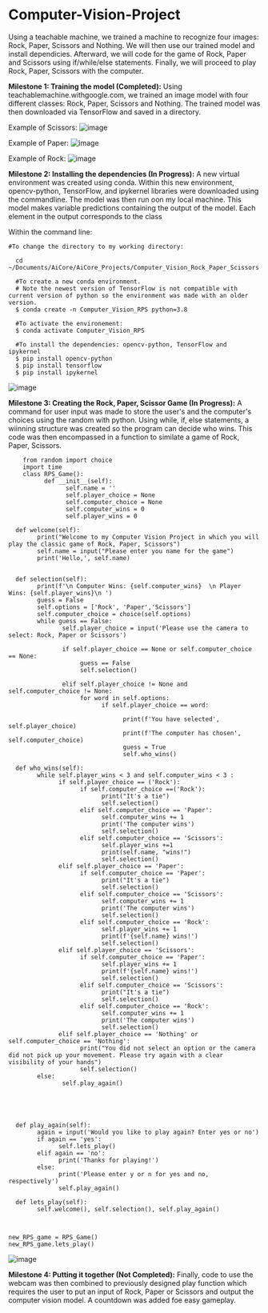 # Computer-Vision-Project
Using a teachable machine, we trained a machine to recognize four images: Rock, Paper, Scissors and Nothing. 
We will then use our trained model and install dependicies. Afterward, we will code for the game of Rock, Paper and Scissors using if/while/else statements. Finally, we will proceed to play Rock, Paper, Scissors with the computer.


**Milestone 1: Training the model (Completed):**
Using teachablemachine.withgoogle.com, we trained an image model with four different classes: Rock, Paper, Scissors and Nothing. The trained model was then downloaded via TensorFlow and saved in a directory.
  
Example of Scissors: ![image](https://user-images.githubusercontent.com/102431019/163892362-aac51e8e-6d17-4942-9756-fc1d1f4a8211.png)
 
 
 Example of Paper: ![image](https://user-images.githubusercontent.com/102431019/163892481-60a1d385-ffc3-43ed-858f-c6f1b342b956.png)
 
 
 Example of Rock: ![image](https://user-images.githubusercontent.com/102431019/163892568-2eacf2ef-76d2-4a2b-a8dd-66d79f1b9bc0.png)
 
 
**Milestone 2: Installing the dependencies (In Progress):**
A new virtual environment was created using conda. Within this new environment, opencv-python, TensorFlow, and ipykernel libraries were downloaded using the commandline. The model was then run oon my local machine. This model makes variable predictions containing the output of the model. Each element in the output corresponds to the class

Within the command line:

    #To change the directory to my working directory:
    
      cd ~/Documents/AiCore/AiCore_Projects/Computer_Vision_Rock_Paper_Scissors
      
      #To create a new conda environment. 
      # Note the newest version of TensorFlow is not compatible with current version of python so the environment was made with an older version.
      $ conda create -n Computer_Vision_RPS python=3.8
      
      #To activate the environement:
      $ conda activate Computer_Vision_RPS
      
      #To install the dependencies: opencv-python, TensorFlow and ipykernel
      $ pip install opencv-python
      $ pip install tensorflow
      $ pip install ipykernel
      
![image](https://user-images.githubusercontent.com/102431019/164050034-5dd85f6e-cda8-4254-a8e3-ec344959d780.png)

  
**Milestone 3: Creating the Rock, Paper, Scissor Game (In Progress):**
A command for user input was made to store the user's and the computer's choices using the random with python. Using while, if, else statements, a wiinning structure was created so the program can decide who wins. This code was then encompassed in a function to similate a game of Rock, Paper, Scissors.

        from random import choice
        import time
        class RPS_Game():     
              def __init__(self):
                    self.name = ''
                    self.player_choice = None
                    self.computer_choice = None
                    self.computer_wins = 0
                    self.player_wins = 0
            
      def welcome(self):
            print("Welcome to my Computer Vision Project in which you will play the classic game of Rock, Paper, Scissors")
            self.name = input("Please enter you name for the game")
            print('Hello,', self.name)
  
                             
      def selection(self):
            print(f'\n Computer Wins: {self.computer_wins}  \n Player Wins: {self.player_wins}\n ')
            guess = False
            self.options = ['Rock', 'Paper','Scissors']
            self.computer_choice = choice(self.options)
            while guess == False:
                   self.player_choice = input('Please use the camera to select: Rock, Paper or Scissors')
                  
                   if self.player_choice == None or self.computer_choice == None:
                        guess == False
                        self.selection()
                      
                   elif self.player_choice != None and self.computer_choice != None:
                        for word in self.options:
                              if self.player_choice == word:
                                   
                                    print(f'You have selected', self.player_choice)
                                    print(f'The computer has chosen', self.computer_choice)
                                    guess = True
                                    self.who_wins()
                                                           
      def who_wins(self):
            while self.player_wins < 3 and self.computer_wins < 3 :
                  if self.player_choice == ('Rock'):
                        if self.computer_choice ==('Rock'):
                              print("It's a tie")
                              self.selection()
                        elif self.computer_choice == 'Paper':
                              self.computer_wins += 1
                              print('The computer wins')
                              self.selection()
                        elif self.computer_choice == 'Scissors':
                              self.player_wins +=1
                              print(self.name, "wins!")
                              self.selection()
                  elif self.player_choice == 'Paper':
                        if self.computer_choice == 'Paper':
                              print("It's a tie")
                              self.selection()
                        elif self.computer_choice == 'Scissors':
                              self.computer_wins += 1
                              print('The computer wins')
                              self.selection()
                        elif self.computer_choice == 'Rock':
                              self.player_wins += 1
                              print(f'{self.name} wins!')
                              self.selection()
                  elif self.player_choice == 'Scissors':
                        if self.computer_choice == 'Paper':
                              self.player_wins += 1
                              print(f'{self.name} wins!')
                              self.selection()
                        elif self.computer_choice == 'Scissors':
                              print("It's a tie")
                              self.selection()
                        elif self.computer_choice == 'Rock':
                              self.computer_wins += 1
                              print('The computer wins')
                              self.selection()      
                  elif self.player_choice == 'Nothing' or self.computer_choice == 'Nothing':
                        print("You did not select an option or the camera did not pick up your movement. Please try again with a clear visibility of your hands")
                        self.selection() 
            else:
                   self.play_again()
                
           
            
           
                  
      def play_again(self):
            again = input('Would you like to play again? Enter yes or no')
            if again == 'yes':
                  self.lets_play()
            elif again == 'no':
                  print('Thanks for playing!')
            else:
                  print('Please enter y or n for yes and no, respectively')
                  self.play_again()
            
      def lets_play(self):
            self.welcome(), self.selection(), self.play_again()
                  
                        
                  
    new_RPS_game = RPS_Game()
    new_RPS_game.lets_play()
    
    
 ![image](https://user-images.githubusercontent.com/102431019/165142439-bb39ca18-9481-4d17-a84f-9f6b6b5c9873.png)

          
**Milestone 4: Putting it together (Not Completed):**
Finally, code to use the webcam was then combined to previously designed play function which requires the user to put an input of Rock, Paper or Scissors and output the computer vision model. A countdown was added foe easy gameplay.
